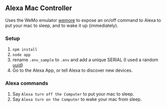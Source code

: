 ## Alexa Mac Controller

Uses the WeMo emulator [wemore](https://github.com/dhleong/wemore) to expose an on/off command to Alexa to put your mac to sleep, and to wake it up (immediately).

### Setup
1. `npm install`
2. `node app`
3. rename `.env_sample` to `.env` and add a unique SERIAL (I used a random [uuid](https://www.uuidgenerator.net/version4))
3. Go to the Alexa App, or tell Alexa to discover new devices.

### Alexa commands
1. Say `Alexa turn off the Computer` to put your mac to sleep.
1. Say `Alexa turn on the Computer` to wake your mac from sleep.
